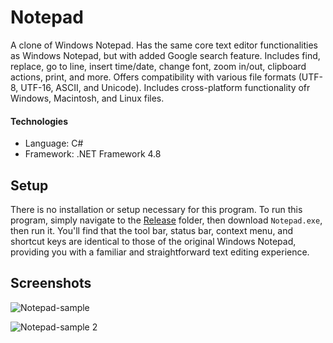 # Notepad
A clone of Windows Notepad. Has the same core text editor functionalities as Windows Notepad,
but with added Google search feature. Includes find, replace, go to line, insert
time/date, change font, zoom in/out, clipboard actions, print, and more. Offers compatibility
with various file formats (UTF-8, UTF-16, ASCII, and Unicode). Includes cross-platform
functionality ofr Windows, Macintosh, and Linux files.

#### Technologies
- Language: C#
- Framework: .NET Framework 4.8

## Setup
There is no installation or setup necessary for this program. To run this program, simply navigate to
the [Release](https://github.com/JulianOzelRose/Notepad/tree/master/Notepad/bin/x64/Release) folder,
then download ```Notepad.exe```, then run it. You'll find that the tool bar, status bar, context menu,
and shortcut keys are identical to those of the original Windows Notepad, providing you with a familiar
and straightforward text editing experience.

## Screenshots
![Notepad-sample](https://github.com/JulianOzelRose/Notepad/assets/95890436/20ce4450-f477-4630-872b-05ee1bebb95d)

![Notepad-sample 2](https://github.com/JulianOzelRose/Notepad/assets/95890436/052d17ee-6d17-45c2-9fde-8b89fc81c31e)
